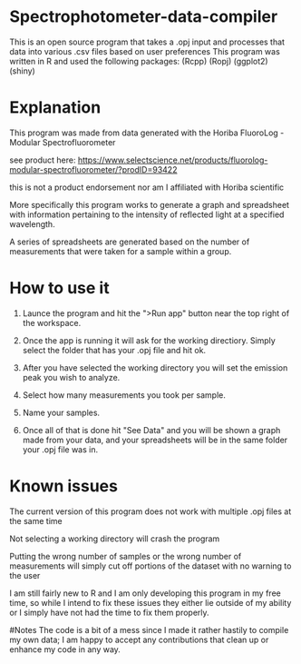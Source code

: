 # Spectrophotometer-data-compiler
This is an open source program that takes a .opj input and processes that data into various .csv files based on user preferences
This program was written in R and used the following packages:
(Rcpp)
(Ropj)
(ggplot2)
(shiny)

# Explanation
This program was made from data generated with the Horiba FluoroLog - Modular Spectrofluorometer

see product here: https://www.selectscience.net/products/fluorolog-modular-spectrofluorometer/?prodID=93422

this is not a product endorsement nor am I affiliated with Horiba scientific

More specifically this program works to generate a graph and spreadsheet with information pertaining to the intensity of reflected light at a specified wavelength.

A series of spreadsheets are generated based on the number of measurements that were taken for a sample within a group.

# How to use it
1. Launce the program and hit the ">Run app" button near the top right of the workspace.

2. Once the app is running it will ask for the working directiory. Simply select the folder that has your .opj file and hit ok.

3. After you have selected the working directory you will set the emission peak you wish to analyze.

4. Select how many measurements you took per sample.

5. Name your samples.

6. Once all of that is done hit "See Data" and you will be shown a graph made from your data, and your spreadsheets will be in the same folder your .opj file was in.

# Known issues
The current version of this program does not work with multiple .opj files at the same time

Not selecting a working directory will crash the program

Putting the wrong number of samples or the wrong number of measurements will simply cut off portions of the dataset with no warning to the user

I am still fairly new to R and I am only developing this program in my free time, so while I intend to fix these issues they either lie outside of my ability or I simply have not had the time to fix them properly.

#Notes
The code is a bit of a mess since I made it rather hastily to compile my own data; I am happy to accept any contributions that clean up or enhance my code in any way.
